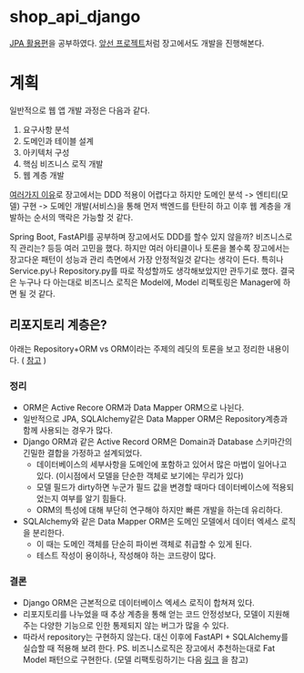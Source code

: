# shop_api_django

[JPA 활용편](https://www.inflearn.com/course/%EC%8A%A4%ED%94%84%EB%A7%81%EB%B6%80%ED%8A%B8-JPA-%ED%99%9C%EC%9A%A9-1#)을 공부하였다.
[앞선 프로젝트](https://github.com/Joje1283/jpashop/pulls?q=is%3Apr+is%3Aclosed)처럼 장고에서도 개발을 진행해본다.

# 계획
일반적으로 웹 앱 개발 과정은 다음과 같다.
1. 요구사항 분석
2. 도메인과 테이블 설계
3. 아키텍처 구성
4. 핵심 비즈니스 로직 개발
5. 웹 계층 개발

[여러가지 이유](https://tech.junhabaek.net/django%EC%99%80-ddd%EB%8A%94-%ED%95%A8%EA%BB%98%ED%95%A0-%EC%88%98-%EC%97%86%EB%8A%94-%EC%A1%B4%EC%9E%AC%EC%9D%BC%EA%B9%8C-6602cf392c09)로 장고에서는 DDD 적용이 어렵다고 하지만 
도메인 분석 -> 엔티티(모델) 구현 -> 도메인 개발(서비스)을 통해 먼저 백엔드를 탄탄히 하고 이후 웹 계층을 개발하는 순서의 맥락은 가능할 것 같다.

Spring Boot, FastAPI를 공부하며 장고에서도 DDD를 할수 있지 않을까? 비즈니스로직 관리는? 등등 여러 고민을 했다. 
하지만 여러 아티클이나 토론을 볼수록 장고에서는 장고다운 패턴이 성능과 관리 측면에서 가장 안정적일것 같다는 생각이 든다.
특히나 Service.py나 Repository.py를 따로 작성할까도 생각해보았지만 관두기로 했다.
결국은 누구나 다 아는대로 비즈니스 로직은 Model에, Model 리팩토링은 Manager에 하면 될 것 같다.

## 리포지토리 계층은?
아래는 Repository+ORM vs ORM이라는 주제의 레딧의 토론을 보고 정리한 내용이다. ( [참고](https://www.reddit.com/r/django/comments/d0596f/comment/ez8tf4e/?utm_source=share&utm_medium=web2x&context=3)  )
### 정리
- ORM은 Active Recore ORM과 Data Mapper ORM으로 나뉜다.
- 일반적으로 JPA, SQLAlchemy같은 Data Mapper ORM은 Repository계층과 함께 사용되는 경우가 많다.
- Django ORM과 같은 Active Record ORM은 Domain과 Database 스키마간의 긴밀한 결합을 가정하고 설계되었다.
  - 데이터베이스의 세부사항을 도메인에 포함하고 있어서 많은 마법이 일어나고 있다. (이시점에서 모델을 단순한 객체로 보기에는 무리가 있다)
  - 모델 필드가 dirty하면 누군가 필드 값을 변경할 때마다 데이터베이스에 적용되었는지 여부를 알기 힘들다.
  - ORM의 특성에 대해 부단히 연구해야 하지만 빠른 개발을 하는데 유리하다.
- SQLAlchemy와 같은 Data Mapper ORM은 도메인 모델에서 데이터 엑세스 로직을 분리한다.
  - 이 때는 도메인 객체를 단순히 파이썬 객체로 취급할 수 있게 된다.
  - 테스트 작성이 용이하나, 작성해야 하는 코드량이 많다.
### 결론
- Django ORM은 근본적으로 데이터베이스 엑세스 로직이 합쳐져 있다. 
- 리포지토리를 나누었을 때 추상 계층을 통해 얻는 코드 안정성보다, 모델이 지원해주는 다양한 기능으로 인한 통제되지 않는 버그가 많을 수 있다.
- 따라서 repository는 구현하지 않는다. 대신 이후에 FastAPI + SQLAlchemy를 실습할 때 적용해 보려 한다.
PS. 비즈니스로직은 장고에서 추천하는대로 Fat Model 패턴으로 구현한다. (모델 리팩토링하기는 다음 [링크](https://www.softkraft.co/django-best-practises/) 을 참고)
